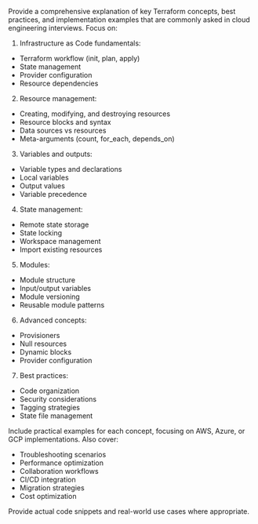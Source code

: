 Provide a comprehensive explanation of key Terraform concepts, best practices, and implementation examples that are commonly asked in cloud engineering interviews. Focus on:

1. Infrastructure as Code fundamentals:
- Terraform workflow (init, plan, apply)
- State management
- Provider configuration
- Resource dependencies

2. Resource management:
- Creating, modifying, and destroying resources
- Resource blocks and syntax
- Data sources vs resources
- Meta-arguments (count, for_each, depends_on)

3. Variables and outputs:
- Variable types and declarations
- Local variables
- Output values
- Variable precedence

4. State management:
- Remote state storage
- State locking
- Workspace management
- Import existing resources

5. Modules:
- Module structure
- Input/output variables
- Module versioning
- Reusable module patterns

6. Advanced concepts:
- Provisioners
- Null resources
- Dynamic blocks
- Provider configuration

7. Best practices:
- Code organization
- Security considerations
- Tagging strategies
- State file management

Include practical examples for each concept, focusing on AWS, Azure, or GCP implementations. Also cover:
- Troubleshooting scenarios
- Performance optimization
- Collaboration workflows
- CI/CD integration
- Migration strategies
- Cost optimization

Provide actual code snippets and real-world use cases where appropriate.
